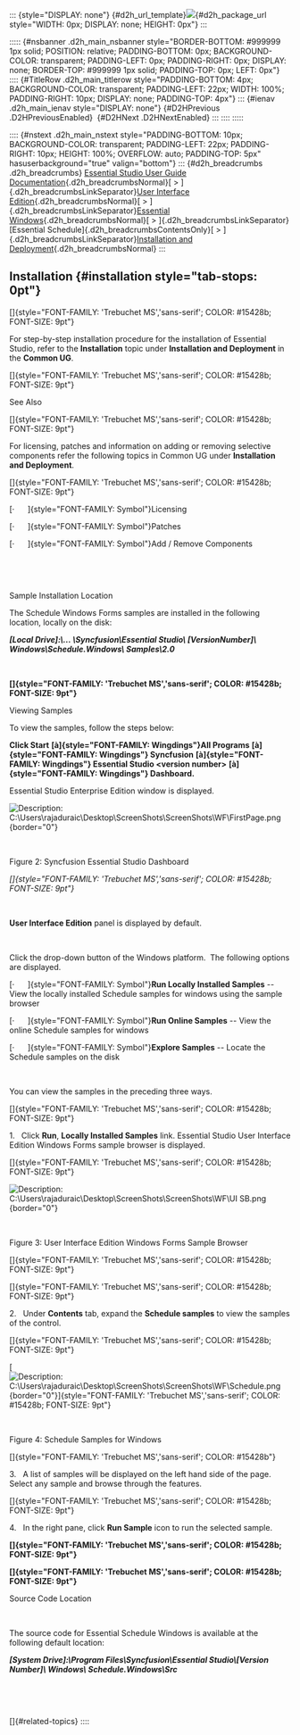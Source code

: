 ::: {style="DISPLAY: none"}
[](ms-xhelp:///?Id=d2h_url_template){#d2h_url_template}![](!package_url!){#d2h_package_url style="WIDTH: 0px; DISPLAY: none; HEIGHT: 0px"}
:::

::::: {#nsbanner .d2h_main_nsbanner style="BORDER-BOTTOM: #999999 1px solid; POSITION: relative; PADDING-BOTTOM: 0px; BACKGROUND-COLOR: transparent; PADDING-LEFT: 0px; PADDING-RIGHT: 0px; DISPLAY: none; BORDER-TOP: #999999 1px solid; PADDING-TOP: 0px; LEFT: 0px"}
:::: {#TitleRow .d2h_main_titlerow style="PADDING-BOTTOM: 4px; BACKGROUND-COLOR: transparent; PADDING-LEFT: 22px; WIDTH: 100%; PADDING-RIGHT: 10px; DISPLAY: none; PADDING-TOP: 4px"}
::: {#ienav .d2h_main_ienav style="DISPLAY: none"}
[](ms-xhelp:///?Id=7fba69a1-3f93-4be3-8b71-73488d89cb9c){#D2HPrevious .D2HPreviousEnabled}  [](ms-xhelp:///?Id=85cebd90-2bae-47ac-a4fd-3e0840a0fc5a){#D2HNext .D2HNextEnabled}
:::
::::
:::::

:::: {#nstext .d2h_main_nstext style="PADDING-BOTTOM: 10px; BACKGROUND-COLOR: transparent; PADDING-LEFT: 22px; PADDING-RIGHT: 10px; HEIGHT: 100%; OVERFLOW: auto; PADDING-TOP: 5px" hasuserbackground="true" valign="bottom"}
::: {#d2h_breadcrumbs .d2h_breadcrumbs}
[Essential Studio User Guide Documentation](ms-xhelp:///?Id=12457748-09e3-4d74-a240-8e049cedf030){.d2h_breadcrumbsNormal}[ \> ]{.d2h_breadcrumbsLinkSeparator}[User Interface Edition](ms-xhelp:///?Id=c29296b7-531c-413b-a0ec-488ca1f7f669){.d2h_breadcrumbsNormal}[ \> ]{.d2h_breadcrumbsLinkSeparator}[Essential Windows](ms-xhelp:///?Id=e60759d8-47a4-4570-9d7a-16a68d63f2ea){.d2h_breadcrumbsNormal}[ \> ]{.d2h_breadcrumbsLinkSeparator}[Essential Schedule]{.d2h_breadcrumbsContentsOnly}[ \> ]{.d2h_breadcrumbsLinkSeparator}[Installation and Deployment](ms-xhelp:///?Id=7fba69a1-3f93-4be3-8b71-73488d89cb9c){.d2h_breadcrumbsNormal}
:::

## Installation {#installation style="tab-stops: 0pt"}

[]{style="FONT-FAMILY: 'Trebuchet MS','sans-serif'; COLOR: #15428b; FONT-SIZE: 9pt"} 

For step-by-step installation procedure for the installation of Essential Studio, refer to the **Installation** topic under **Installation and Deployment** in the **Common UG**.

[]{style="FONT-FAMILY: 'Trebuchet MS','sans-serif'; COLOR: #15428b; FONT-SIZE: 9pt"} 

See Also

[]{style="FONT-FAMILY: 'Trebuchet MS','sans-serif'; COLOR: #15428b; FONT-SIZE: 9pt"} 

For licensing, patches and information on adding or removing selective components refer the following topics in Common UG under **Installation and Deployment**.

[]{style="FONT-FAMILY: 'Trebuchet MS','sans-serif'; COLOR: #15428b; FONT-SIZE: 9pt"} 

[·      ]{style="FONT-FAMILY: Symbol"}Licensing

[·      ]{style="FONT-FAMILY: Symbol"}Patches

[·      ]{style="FONT-FAMILY: Symbol"}Add / Remove Components

 

 

Sample Installation Location

The Schedule Windows Forms samples are installed in the following location, locally on the disk:

***\[Local Drive\]:\\\... \\Syncfusion\\Essential Studio\\ \[VersionNumber\]\\ Windows\\Schedule.Windows\\ Samples\\2.0***

 

**[]{style="FONT-FAMILY: 'Trebuchet MS','sans-serif'; COLOR: #15428b; FONT-SIZE: 9pt"}** 

Viewing Samples

To view the samples, follow the steps below:

**Click Start** **[à]{style="FONT-FAMILY: Wingdings"}All Programs** **[à]{style="FONT-FAMILY: Wingdings"} Syncfusion** **[à]{style="FONT-FAMILY: Wingdings"} Essential Studio \<version number\>** **[à]{style="FONT-FAMILY: Wingdings"} Dashboard.**

Essential Studio Enterprise Edition window is displayed.

![Description: C:\\Users\\rajaduraic\\Desktop\\ScreenShots\\ScreenShots\\WF\\FirstPage.png](ImagesExt/image89_4.png){border="0"}

 

Figure 2: Syncfusion Essential Studio Dashboard

*[]{style="FONT-FAMILY: 'Trebuchet MS','sans-serif'; COLOR: #15428b; FONT-SIZE: 9pt"}* 

 

**User Interface Edition** panel is displayed by default.

 

Click the drop-down button of the Windows platform.  The following options are displayed.

[·      ]{style="FONT-FAMILY: Symbol"}**Run Locally Installed Samples** -- View the locally installed Schedule samples for windows using the sample browser

[·      ]{style="FONT-FAMILY: Symbol"}**Run Online Samples** -- View the online Schedule samples for windows

[·      ]{style="FONT-FAMILY: Symbol"}**Explore Samples** -- Locate the Schedule samples on the disk

 

You can view the samples in the preceding three ways.

[]{style="FONT-FAMILY: 'Trebuchet MS','sans-serif'; COLOR: #15428b; FONT-SIZE: 9pt"} 

1.   Click **Run**, **Locally Installed Samples** link. Essential Studio User Interface Edition Windows Forms sample browser is displayed.

[]{style="FONT-FAMILY: 'Trebuchet MS','sans-serif'; COLOR: #15428b; FONT-SIZE: 9pt"} 

![Description: C:\\Users\\rajaduraic\\Desktop\\ScreenShots\\ScreenShots\\WF\\UI SB.png](ImagesExt/image89_5.png){border="0"}

 

Figure 3: User Interface Edition Windows Forms Sample Browser

[]{style="FONT-FAMILY: 'Trebuchet MS','sans-serif'; COLOR: #15428b; FONT-SIZE: 9pt"} 

[]{style="FONT-FAMILY: 'Trebuchet MS','sans-serif'; COLOR: #15428b; FONT-SIZE: 9pt"} 

2.   Under **Contents** tab, expand the **Schedule samples** to view the samples of the control.

[]{style="FONT-FAMILY: 'Trebuchet MS','sans-serif'; COLOR: #15428b; FONT-SIZE: 9pt"} 

[![Description: C:\\Users\\rajaduraic\\Desktop\\ScreenShots\\ScreenShots\\WF\\Schedule.png](ImagesExt/image89_6.png){border="0"}]{style="FONT-FAMILY: 'Trebuchet MS','sans-serif'; COLOR: #15428b; FONT-SIZE: 9pt"}

 

Figure 4: Schedule Samples for Windows

[]{style="FONT-FAMILY: 'Trebuchet MS','sans-serif'; COLOR: #15428b"} 

3.   A list of samples will be displayed on the left hand side of the page.  Select any sample and browse through the features.

[]{style="FONT-FAMILY: 'Trebuchet MS','sans-serif'; COLOR: #15428b; FONT-SIZE: 9pt"} 

4.   In the right pane, click **Run Sample** icon to run the selected sample.

**[]{style="FONT-FAMILY: 'Trebuchet MS','sans-serif'; COLOR: #15428b; FONT-SIZE: 9pt"}** 

**[]{style="FONT-FAMILY: 'Trebuchet MS','sans-serif'; COLOR: #15428b; FONT-SIZE: 9pt"}** 

Source Code Location

 

The source code for Essential Schedule Windows is available at the following default location:

***\[System Drive\]:\\Program Files\\Syncfusion\\Essential Studio\\\[Version Number\]\\ Windows\\ Schedule.Windows\\Src***

 

 

[]{#related-topics}
::::
